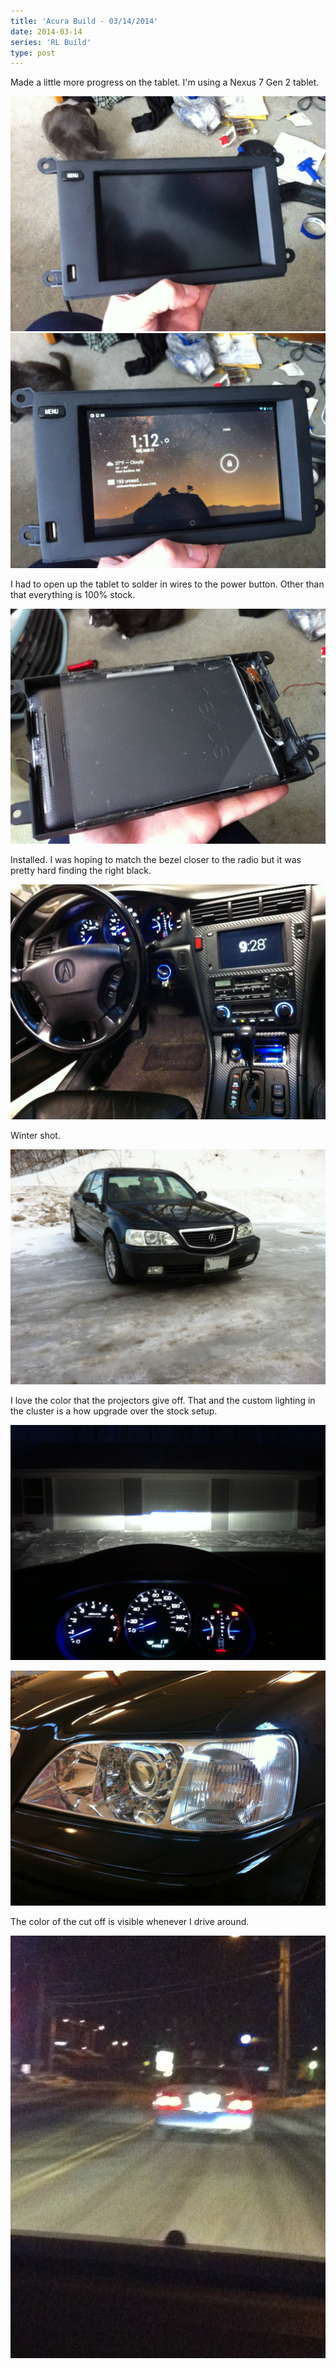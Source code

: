```yaml
---
title: 'Acura Build - 03/14/2014'
date: 2014-03-14
series: 'RL Build'
type: post
---
```


Made a little more progress on the tablet. I'm using a Nexus 7 Gen 2 tablet.

![](images/1.jpg)
![](images/2.jpg)

I had to open up the tablet to solder in wires to the power button. Other than that everything is 100% stock.

![](images/3.jpg)

Installed. I was hoping to match the bezel closer to the radio but it was pretty hard finding the right black.

![](images/4.jpg)

Winter shot.

![](images/5.jpg)

I love the color that the projectors give off. That and the custom lighting in the cluster is a how upgrade over the stock setup.

![](images/6.jpg)

![](images/7.jpg)

The color of the cut off is visible whenever I drive around.

![](images/8.jpg)
